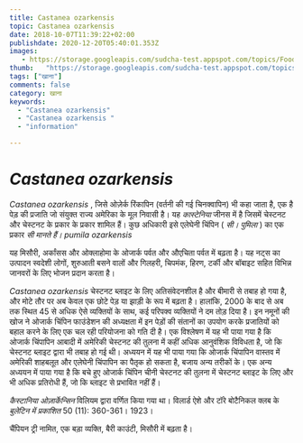 ```yaml
---
title: Castanea ozarkensis 
topic: Castanea ozarkensis
date: 2018-10-07T11:39:22+02:00
publishdate: 2020-12-20T05:40:01.353Z
images: 
   - https://storage.googleapis.com/sudcha-test.appspot.com/topics/Food/castanea_ozarkensis/1.jpeg
thumb:   "https://storage.googleapis.com/sudcha-test.appspot.com/topics/Food/castanea_ozarkensis/thumb.jpeg"
tags: ["खाना"]
comments: false
category: खाना
keywords: 
  - "Castanea ozarkensis"
  - "Castanea ozarkensis "
  - "information"

---
```

<h1> <i> Castanea ozarkensis </i> </h1> <p> </p> <p> <i> Castanea ozarkensis </i>, जिसे ओज़ेर्क रिंकापिन (वर्तनी की गई चिनक्वापिन) भी कहा जाता है, एक है पेड़ की प्रजाति जो संयुक्त राज्य अमेरिका के मूल निवासी है। यह <i> कास्टेनिया </i> जीनस में है जिसमें चेस्टनट और चेस्टनट के प्रकार के प्रकार शामिल हैं। कुछ अधिकारी इसे एलेघेनी चिंपिन (<i> सी। पुमिला </i>) का एक प्रकार <i> सी मानते हैं। pumila ozarkensis </i> </p> <p> यह मिसौरी, अर्कांसस और ओक्लाहोमा के ओजार्क पर्वत और औएचिता पर्वत में बढ़ता है। यह नट्स का उत्पादन स्वदेशी लोगों, शुरुआती बसने वालों और गिलहरी, चिपमंक, हिरण, टर्की और बॉबाइट सहित विभिन्न जानवरों के लिए भोजन प्रदान करता है। </p> <p> <i> Castanea ozarkensis </i> चेस्टनट ब्लाइट के लिए अतिसंवेदनशील है और बीमारी से तबाह हो गया है, और मोटे तौर पर अब केवल एक छोटे पेड़ या झाड़ी के रूप में बढ़ता है। हालांकि, 2000 के बाद से अब तक स्थित 45 से अधिक ऐसे व्यक्तियों के साथ, कई परिपक्व व्यक्तियों ने दम तोड़ दिया है। इन नमूनों की खोज ने ओजार्क चिंपिन फाउंडेशन की अध्यक्षता में इन पेड़ों की संतानों का उपयोग करके प्रजातियों को बहाल करने के लिए एक चल रही परियोजना को गति दी है। एक विश्लेषण में यह भी पाया गया है कि ओजार्क चिंपापिन आबादी में अमेरिकी चेस्टनट की तुलना में कहीं अधिक आनुवंशिक विविधता है, जो कि चेस्टनट ब्लाइट द्वारा भी तबाह हो गई थी। अध्ययन में यह भी पाया गया कि ओजार्क चिंपापिन वास्तव में अमेरिकी शाहबलूत और एलेघेनी चिंपापिन का पैतृक हो सकता है, बजाय अन्य तरीकों के। एक अन्य अध्ययन में पाया गया है कि बचे हुए ओजार्क चिंपिन चीनी चेस्टनट की तुलना में चेस्टनट ब्लाइट के लिए और भी अधिक प्रतिरोधी हैं, जो कि ब्लाइट से प्रभावित नहीं हैं। </p> <p> <i> कैस्टानिया ओज़ार्केन्सिन </i> विलियम द्वारा वर्णित किया गया था। विलार्ड ऐशे और टॉरे बोटैनिकल क्लब के <i> बुलेटिन में प्रकाशित </i> 50 (11): 360-361। 1923। </p> <p> चैंपियन ट्री नामित, एक बड़ा व्यक्ति, बैरी काउंटी, मिसौरी में बढ़ता है। </p> 